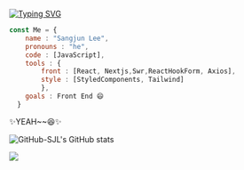 [![Typing SVG](https://readme-typing-svg.herokuapp.com?color=%2327475A&size=25&lines=Hi%2C+there.+%F0%9F%91%8B)](https://git.io/typing-svg)
```js
const Me = {
    name : "Sangjun Lee", 
    pronouns : "he",
    code : [JavaScript],
    tools : {
        front : [React, Nextjs,Swr,ReactHookForm, Axios],
        style : [StyledComponents, Tailwind]
        },
    goals : Front End 😄
  }
```

✨YEAH~~😆✨

![GitHub-SJL's GitHub stats](https://github-readme-stats.vercel.app/api?username=GitHub-SJL&show_icons=true&theme=blueberry)


<img src="https://github-readme-stats.vercel.app/api/top-langs/?username=GitHub-SJL&layout=compact&theme=dark&hide_border=true" />
<!--

Here are some ideas to get you started:
- 🔭 I’m currently working on ...
- 🌱 I’m currently learning ...
- 👯 I’m looking to collaborate on ...
- 🤔 I’m looking for help with ...
- 💬 Ask me about ...
- 📫 How to reach me: ...
- 😄 Pronouns: ...
- ⚡ Fun fact: ...
-->

